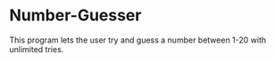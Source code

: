 # Number-Guesser
This program lets the user try and guess a number between 1-20 with unlimited tries.
